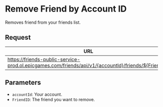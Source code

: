 # Remove Friend by Account ID
Removes friend from your friends list.

## Request
| URL | Method |
| - | - |
| https://friends-public-service-prod.ol.epicgames.com/friends/api/v1/{accountId}/friends/${FriendID} | `DELETE` |

## Parameters
- `accountId`: Your account.
- `FriendID`: The friend you want to remove.